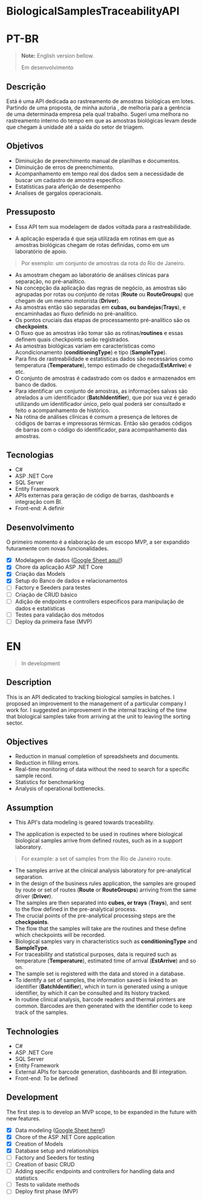 # BiologicalSamplesTraceabilityAPI

# PT-BR
> **Note:** English version bellow.
> 
> Em desenvolvimento

## Descrição

Está é uma API dedicada ao rastreamento de amostras biológicas em lotes.
Partindo de uma proposta, de minha autoria , de melhoria para a gerência de uma determinada empresa pela qual trabalho.
Sugeri uma melhora no rastreamento interno do tempo em que as amostras biológicas levam desde que chegam à unidade até a saída do setor de triagem. 

## Objetivos

- Diminuição de preenchimento manual de planilhas e documentos.
- Diminuição de erros de preenchimento.
- Acompanhamento em tempo real dos dados sem a necessidade de buscar um cadastro de amostra específico.
- Estatísticas para aferição de desempenho
- Analises de gargalos operacionais.

## Pressuposto

 - Essa API tem sua modelagem de dados voltada para a rastreabilidade.   
   
 -  A aplicação esperada é que seja utilizada em rotinas em que as
   amostras biológicas chegam de rotas definidas, como em um laboratório
   de apoio.
> Por exemplo:  um conjunto de amostras da rota do Rio de Janeiro.

   - As amostram chegam ao laboratório de análises clínicas para separação, no pré-analítico.
   - Na concepção da aplicação das regras de negócio, as amostras são agrupadas por rotas ou conjunto de rotas (**Route** ou **RouteGroups**) que chegam de um mesmo motorista (**Driver**).
   - As amostras então são separadas em **cubas, ou bandejas**(**Trays**), e encaminhadas ao fluxo definido no pré-analítico.
   - Os pontos cruciais das etapas de processamento pré-analítico são os **checkpoints**.
   - O fluxo que as amostras irão tomar são as rotinas/**routines** e essas definem quais checkpoints serão registrados.
   - As amostras biológicas variam em características como Acondicionamento (**conditioningType**) e tipo (**SampleType**).
   - Para fins de rastreabilidade e estatísticas dados são necessários como temperatura (**Temperature**), tempo estimado de chegada(**EstArrive**) e etc.
   - O conjunto de amostras é cadastrado com os dados e armazenados em banco de dados.
   - Para identificar um conjunto de amostras, as informações salvas são atrelados a um identificador (**BatchIdentifier**), que por sua vez  é gerado utilizando um identificador único, pelo qual poderá ser consultado e feito o acompanhamento de histórico. 
   - Na rotina de análises clínicas é comum a presença de leitores de códigos de barras e impressoras térmicas. Então são gerados códigos de barras com o código do identificador, para acompanhamento das amostras. 

## Tecnologias 

- C#
- ASP .NET Core
- SQL Server
- Entity Framework
- APIs externas  para geração de código de barras, dashboards e integração com BI.
- Front-end: A definir 

## Desenvolvimento
O primeiro momento é a elaboração de um escopo MVP, a ser expandido futuramente com novas funcionalidades. 

 - [x] Modelagem de dados ([Google Sheet aqui!](https://docs.google.com/spreadsheets/d/1_5k3hydLOWG2Io7Tm9isxcs-6HaDOf1lEl5GByegKW0/edit?usp=sharing))
 - [x] Chore da aplicação ASP .NET Core
 - [x] Criação das Models
 - [x]    Setup do Banco de dados e relacionamentos
 - [ ] Factory e Seeders para testes
 - [ ] Criação de CRUD básico
 - [ ] Adição de endpoints e controllers específicos para manipulação de dados e estatísticas
 - [ ] Testes para validação dos métodos 
 - [ ] Deploy da primeira fase (MVP)
# EN
> In development

## Description

This is an API dedicated to tracking biological samples in batches.
I proposed an improvement to the management of a particular company I work for.
I suggested an improvement in the internal tracking of the time that biological samples take from arriving at the unit to leaving the sorting sector. 

## Objectives

- Reduction in manual completion of spreadsheets and documents.
- Reduction in filling errors.
- Real-time monitoring of data without the need to search for a specific sample record.
- Statistics for benchmarking
- Analysis of operational bottlenecks.

## Assumption

 - This API's data modeling is geared towards traceability.   
   
 - The application is expected to be used in routines where biological
   biological samples arrive from defined routes, such as in a support laboratory.
> For example: a set of samples from the Rio de Janeiro route.

   - The samples arrive at the clinical analysis laboratory for pre-analytical separation.
   - In the design of the business rules application, the samples are grouped by route or set of routes (**Route** or **RouteGroups**) arriving from the same driver (**Driver**).
   - The samples are then separated into **cubes, or trays** (**Trays**), and sent to the flow defined in the pre-analytical process.
   - The crucial points of the pre-analytical processing steps are the **checkpoints**.
   - The flow that the samples will take are the routines and these define which checkpoints will be recorded.
   - Biological samples vary in characteristics such as **conditioningType** and **SampleType**.
   - For traceability and statistical purposes, data is required such as temperature (**Temperature**), estimated time of arrival (**EstArrive**) and so on.
   - The sample set is registered with the data and stored in a database.
   - To identify a set of samples, the information saved is linked to an identifier (**BatchIdentifier**), which in turn is generated using a unique identifier, by which it can be consulted and its history tracked. 
   - In routine clinical analysis, barcode readers and thermal printers are common. Barcodes are then generated with the identifier code to keep track of the samples. 

## Technologies 

- C#
- ASP .NET Core
- SQL Server
- Entity Framework
- External APIs for barcode generation, dashboards and BI integration.
- Front-end: To be defined 

## Development
The first step is to develop an MVP scope, to be expanded in the future with new features. 

 - [x] Data modeling ([Google Sheet here!](https://docs.google.com/spreadsheets/d/1_5k3hydLOWG2Io7Tm9isxcs-6HaDOf1lEl5GByegKW0/edit?usp=sharing))
 - [x] Chore of the ASP .NET Core application
 - [x] Creation of Models
 - [x] Database setup and relationships
 - [ ] Factory and Seeders for testing
 - [ ] Creation of basic CRUD
 - [ ] Adding specific endpoints and controllers for handling data and statistics
 - [ ] Tests to validate methods 
 - [ ] Deploy first phase (MVP)
